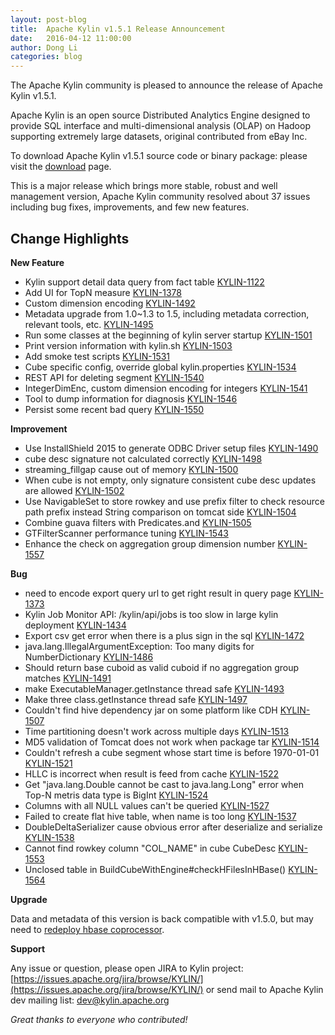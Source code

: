 ```yaml
---
layout: post-blog
title:  Apache Kylin v1.5.1 Release Announcement
date:   2016-04-12 11:00:00
author: Dong Li
categories: blog
---
```


The Apache Kylin community is pleased to announce the release of Apache Kylin v1.5.1.

Apache Kylin is an open source Distributed Analytics Engine designed to provide SQL interface and multi-dimensional analysis (OLAP) on Hadoop supporting extremely large datasets, original contributed from eBay Inc.

To download Apache Kylin v1.5.1 source code or binary package:
please visit the [download](http://kylin.apache.org/download) page.

This is a major release which brings more stable, robust and well management version, Apache Kylin community resolved about 37 issues including bug fixes, improvements, and few new features.


## Change Highlights


__New Feature__

- Kylin support detail data query from fact table [KYLIN-1122](https://issues.apache.org/jira/browse/KYLIN-1122)
- Add UI for TopN measure [KYLIN-1378](https://issues.apache.org/jira/browse/KYLIN-1378)
- Custom dimension encoding [KYLIN-1492](https://issues.apache.org/jira/browse/KYLIN-1492)
- Metadata upgrade from 1.0~1.3 to 1.5, including metadata correction, relevant tools, etc. [KYLIN-1495](https://issues.apache.org/jira/browse/KYLIN-1495)
- Run some classes at the beginning of kylin server startup [KYLIN-1501](https://issues.apache.org/jira/browse/KYLIN-1501)
- Print version information with kylin.sh [KYLIN-1503](https://issues.apache.org/jira/browse/KYLIN-1503)
- Add smoke test scripts [KYLIN-1531](https://issues.apache.org/jira/browse/KYLIN-1531)
- Cube specific config, override global kylin.properties [KYLIN-1534](https://issues.apache.org/jira/browse/KYLIN-1534)
- REST API for deleting segment [KYLIN-1540](https://issues.apache.org/jira/browse/KYLIN-1540)
- IntegerDimEnc, custom dimension encoding for integers [KYLIN-1541](https://issues.apache.org/jira/browse/KYLIN-1541)
- Tool to dump information for diagnosis [KYLIN-1546](https://issues.apache.org/jira/browse/KYLIN-1546)
- Persist some recent bad query [KYLIN-1550](https://issues.apache.org/jira/browse/KYLIN-1550)

__Improvement__

- Use InstallShield 2015 to generate ODBC Driver setup files [KYLIN-1490](https://issues.apache.org/jira/browse/KYLIN-1490)
- cube desc signature not calculated correctly [KYLIN-1498](https://issues.apache.org/jira/browse/KYLIN-1498)
- streaming_fillgap cause out of memory [KYLIN-1500](https://issues.apache.org/jira/browse/KYLIN-1500)
- When cube is not empty, only signature consistent cube desc updates are allowed [KYLIN-1502](https://issues.apache.org/jira/browse/KYLIN-1502)
- Use NavigableSet to store rowkey and use prefix filter to check resource path prefix instead String comparison on tomcat side [KYLIN-1504](https://issues.apache.org/jira/browse/KYLIN-1504)
- Combine guava filters with Predicates.and [KYLIN-1505](https://issues.apache.org/jira/browse/KYLIN-1505)
- GTFilterScanner performance tuning [KYLIN-1543](https://issues.apache.org/jira/browse/KYLIN-1543)
- Enhance the check on aggregation group dimension number [KYLIN-1557](https://issues.apache.org/jira/browse/KYLIN-1557)

__Bug__

- need to encode export query url to get right result in query page [KYLIN-1373](https://issues.apache.org/jira/browse/KYLIN-1373)
- Kylin Job Monitor API: /kylin/api/jobs is too slow in large kylin deployment [KYLIN-1434](https://issues.apache.org/jira/browse/KYLIN-1434)
- Export csv get error when there is a plus sign in the sql [KYLIN-1472](https://issues.apache.org/jira/browse/KYLIN-1472)
- java.lang.IllegalArgumentException: Too many digits for NumberDictionary [KYLIN-1486](https://issues.apache.org/jira/browse/KYLIN-1486)
- Should return base cuboid as valid cuboid if no aggregation group matches [KYLIN-1491](https://issues.apache.org/jira/browse/KYLIN-1491)
- make ExecutableManager.getInstance thread safe [KYLIN-1493](https://issues.apache.org/jira/browse/KYLIN-1493)
- Make three class.getInstance thread safe [KYLIN-1497](https://issues.apache.org/jira/browse/KYLIN-1497)
- Couldn't find hive dependency jar on some platform like CDH [KYLIN-1507](https://issues.apache.org/jira/browse/KYLIN-1507)
- Time partitioning doesn't work across multiple days [KYLIN-1513](https://issues.apache.org/jira/browse/KYLIN-1513)
- MD5 validation of Tomcat does not work when package tar [KYLIN-1514](https://issues.apache.org/jira/browse/KYLIN-1514)
- Couldn't refresh a cube segment whose start time is before 1970-01-01 [KYLIN-1521](https://issues.apache.org/jira/browse/KYLIN-1521)
- HLLC is incorrect when result is feed from cache [KYLIN-1522](https://issues.apache.org/jira/browse/KYLIN-1522)
- Get "java.lang.Double cannot be cast to java.lang.Long" error when Top-N metris data type is BigInt [KYLIN-1524](https://issues.apache.org/jira/browse/KYLIN-1524)
- Columns with all NULL values can't be queried [KYLIN-1527](https://issues.apache.org/jira/browse/KYLIN-1527)
- Failed to create flat hive table, when name is too long [KYLIN-1537](https://issues.apache.org/jira/browse/KYLIN-1537)
- DoubleDeltaSerializer cause obvious error after deserialize and serialize [KYLIN-1538](https://issues.apache.org/jira/browse/KYLIN-1538)
- Cannot find rowkey column "COL_NAME" in cube CubeDesc [KYLIN-1553](https://issues.apache.org/jira/browse/KYLIN-1553)
- Unclosed table in BuildCubeWithEngine#checkHFilesInHBase() [KYLIN-1564](https://issues.apache.org/jira/browse/KYLIN-1564)

__Upgrade__
 
Data and metadata of this version is back compatible with v1.5.0, but may need to [redeploy hbase coprocessor](/docs15/howto/howto_update_coprocessor.html).

__Support__

Any issue or question, please
open JIRA to Kylin project: [https://issues.apache.org/jira/browse/KYLIN/](https://issues.apache.org/jira/browse/KYLIN/)
or
send mail to Apache Kylin dev mailing list: [dev@kylin.apache.org](mailto:dev@kylin.apache.org)

_Great thanks to everyone who contributed!_
